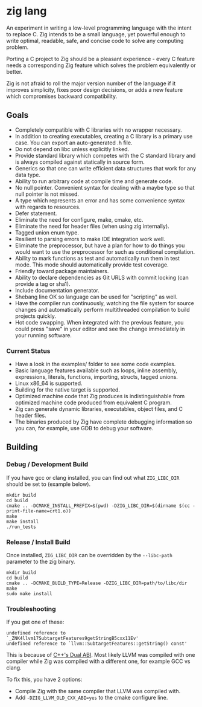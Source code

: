 # zig lang

An experiment in writing a low-level programming language with the intent to
replace C. Zig intends to be a small language, yet powerful enough to write
optimal, readable, safe, and concise code to solve any computing problem.

Porting a C project to Zig should be a pleasant experience - every C feature
needs a corresponding Zig feature which solves the problem equivalently or
better.

Zig is not afraid to roll the major version number of the language if it
improves simplicity, fixes poor design decisions, or adds a new feature which
compromises backward compatibility.

## Goals

 * Completely compatible with C libraries with no wrapper necessary.
 * In addition to creating executables, creating a C library is a primary use
   case. You can export an auto-generated .h file.
 * Do not depend on libc unless explicitly linked.
 * Provide standard library which competes with the C standard library and is
   always compiled against statically in source form.
 * Generics so that one can write efficient data structures that work for any
   data type.
 * Ability to run arbitrary code at compile time and generate code.
 * No null pointer. Convenient syntax for dealing with a maybe type so that
   null pointer is not missed.
 * A type which represents an error and has some convenience syntax with
   regards to resources.
 * Defer statement.
 * Eliminate the need for configure, make, cmake, etc.
 * Eliminate the need for header files (when using zig internally).
 * Tagged union enum type.
 * Resilient to parsing errors to make IDE integration work well.
 * Eliminate the preprocessor, but have a plan for how to do things you would
   want to use the preprocessor for such as conditional compilation.
 * Ability to mark functions as test and automatically run them in test mode.
   This mode should automatically provide test coverage.
 * Friendly toward package maintainers.
 * Ability to declare dependencies as Git URLS with commit locking (can
   provide a tag or sha1).
 * Include documentation generator.
 * Shebang line OK so language can be used for "scripting" as well.
 * Have the compiler run continuously, watching the file system for source
   changes and automatically perform multithreaded compilation to build projects
   quickly.
 * Hot code swapping. When integrated with the previous feature, you could
   press "save" in your editor and see the change immediately in your running
   software.

### Current Status

 * Have a look in the examples/ folder to see some code examples.
 * Basic language features available such as loops, inline assembly,
   expressions, literals, functions, importing, structs, tagged unions.
 * Linux x86_64 is supported.
 * Building for the native target is supported.
 * Optimized machine code that Zig produces is indistinguishable from
   optimized machine code produced from equivalent C program.
 * Zig can generate dynamic libraries, executables, object files, and C
   header files.
 * The binaries produced by Zig have complete debugging information so you can,
   for example, use GDB to debug your software.

## Building

### Debug / Development Build

If you have gcc or clang installed, you can find out what `ZIG_LIBC_DIR` should
be set to (example below).

```
mkdir build
cd build
cmake .. -DCMAKE_INSTALL_PREFIX=$(pwd) -DZIG_LIBC_DIR=$(dirname $(cc -print-file-name=crt1.o))
make
make install
./run_tests
```

### Release / Install Build

Once installed, `ZIG_LIBC_DIR` can be overridden by the `--libc-path` parameter
to the zig binary.

```
mkdir build
cd build
cmake .. -DCMAKE_BUILD_TYPE=Release -DZIG_LIBC_DIR=path/to/libc/dir
make
sudo make install
```

### Troubleshooting

If you get one of these:

```
undefined reference to `_ZNK4llvm17SubtargetFeatures9getStringB5cxx11Ev'
undefined reference to `llvm::SubtargetFeatures::getString() const'
```

This is because of
[C++'s Dual ABI](https://gcc.gnu.org/onlinedocs/libstdc++/manual/using_dual_abi.html).
Most likely LLVM was compiled with one compiler while Zig was compiled with a
different one, for example GCC vs clang.

To fix this, you have 2 options:

 * Compile Zig with the same compiler that LLVM was compiled with.
 * Add `-DZIG_LLVM_OLD_CXX_ABI=yes` to the cmake configure line.

